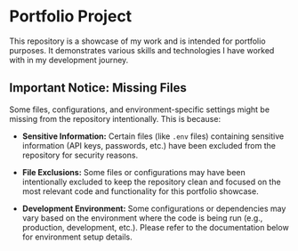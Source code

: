 # Portfolio Project

This repository is a showcase of my work and is intended for portfolio purposes. It demonstrates various skills and technologies I have worked with in my development journey.

## Important Notice: Missing Files

Some files, configurations, and environment-specific settings might be missing from the repository intentionally. This is because:

- **Sensitive Information:** Certain files (like `.env` files) containing sensitive information (API keys, passwords, etc.) have been excluded from the repository for security reasons.
  
- **File Exclusions:** Some files or configurations may have been intentionally excluded to keep the repository clean and focused on the most relevant code and functionality for this portfolio showcase.

- **Development Environment:** Some configurations or dependencies may vary based on the environment where the code is being run (e.g., production, development, etc.). Please refer to the documentation below for environment setup details.

